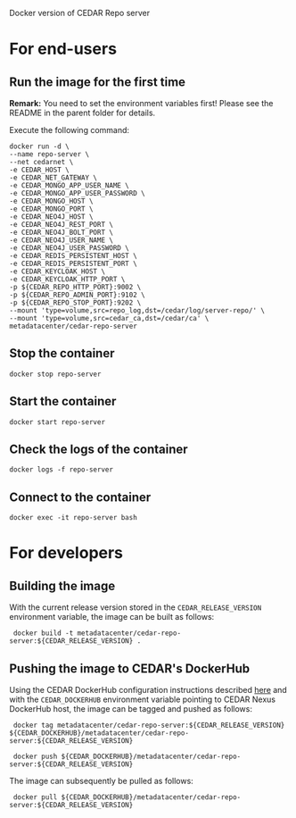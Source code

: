 Docker version of CEDAR Repo server

# For end-users

## Run the image for the first time

**Remark:** You need to set the environment variables first! Please see the README in the parent folder for details.

Execute the following command:

````
docker run -d \
--name repo-server \
--net cedarnet \
-e CEDAR_HOST \
-e CEDAR_NET_GATEWAY \
-e CEDAR_MONGO_APP_USER_NAME \
-e CEDAR_MONGO_APP_USER_PASSWORD \
-e CEDAR_MONGO_HOST \
-e CEDAR_MONGO_PORT \
-e CEDAR_NEO4J_HOST \
-e CEDAR_NEO4J_REST_PORT \
-e CEDAR_NEO4J_BOLT_PORT \
-e CEDAR_NEO4J_USER_NAME \
-e CEDAR_NEO4J_USER_PASSWORD \
-e CEDAR_REDIS_PERSISTENT_HOST \
-e CEDAR_REDIS_PERSISTENT_PORT \
-e CEDAR_KEYCLOAK_HOST \
-e CEDAR_KEYCLOAK_HTTP_PORT \
-p ${CEDAR_REPO_HTTP_PORT}:9002 \
-p ${CEDAR_REPO_ADMIN_PORT}:9102 \
-p ${CEDAR_REPO_STOP_PORT}:9202 \
--mount 'type=volume,src=repo_log,dst=/cedar/log/server-repo/' \
--mount 'type=volume,src=cedar_ca,dst=/cedar/ca' \
metadatacenter/cedar-repo-server
````

## Stop the container

    docker stop repo-server

## Start the container

    docker start repo-server

## Check the logs of the container

    docker logs -f repo-server

## Connect to the container

    docker exec -it repo-server bash

# For developers

## Building the image

With the current release version stored in the `CEDAR_RELEASE_VERSION` environment variable, the image can be built as follows:

     docker build -t metadatacenter/cedar-repo-server:${CEDAR_RELEASE_VERSION} .

## Pushing the image to CEDAR's DockerHub

Using the CEDAR DockerHub configuration instructions described [here](https://github.com/metadatacenter/cedar-conf/wiki/Configuring-Docker-to-use-the-CEDAR-Nexus-DockerHub) and with the `CEDAR_DOCKERHUB` environment variable pointing to CEDAR Nexus DockerHub host, the image can be tagged and pushed as follows:

     docker tag metadatacenter/cedar-repo-server:${CEDAR_RELEASE_VERSION} ${CEDAR_DOCKERHUB}/metadatacenter/cedar-repo-server:${CEDAR_RELEASE_VERSION}

     docker push ${CEDAR_DOCKERHUB}/metadatacenter/cedar-repo-server:${CEDAR_RELEASE_VERSION}

The image can subsequently be pulled as follows:

     docker pull ${CEDAR_DOCKERHUB}/metadatacenter/cedar-repo-server:${CEDAR_RELEASE_VERSION}
